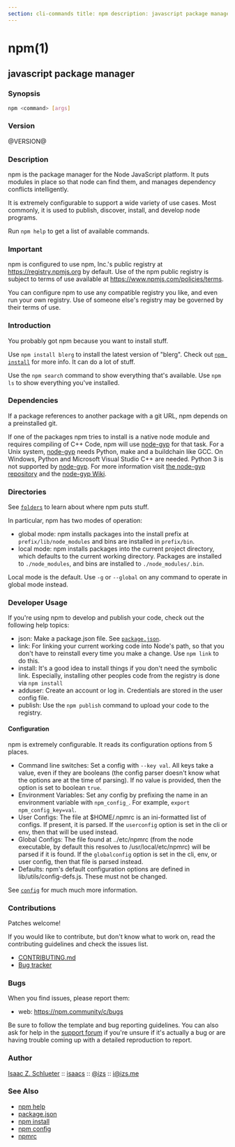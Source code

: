 ```yaml
---
section: cli-commands title: npm description: javascript package manager
---
```


# npm(1)

## javascript package manager

### Synopsis

```bash
npm <command> [args]
```

### Version

@VERSION@

### Description

npm is the package manager for the Node JavaScript platform. It puts modules in place so that node can find them, and
manages dependency conflicts intelligently.

It is extremely configurable to support a wide variety of use cases. Most commonly, it is used to publish, discover,
install, and develop node programs.

Run `npm help` to get a list of available commands.

### Important

npm is configured to use npm, Inc.'s public registry at
https://registry.npmjs.org by default. Use of the npm public registry is subject to terms of use available
at https://www.npmjs.com/policies/terms.

You can configure npm to use any compatible registry you like, and even run your own registry. Use of someone else's
registry may be governed by their terms of use.

### Introduction

You probably got npm because you want to install stuff.

Use `npm install blerg` to install the latest version of "blerg". Check out
[`npm install`](/cli-commands/npm-install) for more info. It can do a lot of stuff.

Use the `npm search` command to show everything that's available. Use `npm ls` to show everything you've installed.

### Dependencies

If a package references to another package with a git URL, npm depends on a preinstalled git.

If one of the packages npm tries to install is a native node module and requires compiling of C++ Code, npm will use
[node-gyp](https://github.com/TooTallNate/node-gyp) for that task. For a Unix
system, [node-gyp](https://github.com/TooTallNate/node-gyp)
needs Python, make and a buildchain like GCC. On Windows, Python and Microsoft Visual Studio C++ are needed. Python 3 is
not supported by [node-gyp](https://github.com/TooTallNate/node-gyp). For more information visit
[the node-gyp repository](https://github.com/TooTallNate/node-gyp) and
the [node-gyp Wiki](https://github.com/TooTallNate/node-gyp/wiki).

### Directories

See [`folders`](/configuring-npm/folders) to learn about where npm puts stuff.

In particular, npm has two modes of operation:

* global mode:
  npm installs packages into the install prefix at
  `prefix/lib/node_modules` and bins are installed in `prefix/bin`.
* local mode:
  npm installs packages into the current project directory, which defaults to the current working directory. Packages
  are installed to
  `./node_modules`, and bins are installed to `./node_modules/.bin`.

Local mode is the default. Use `-g` or `--global` on any command to operate in global mode instead.

### Developer Usage

If you're using npm to develop and publish your code, check out the following help topics:

* json:
  Make a package.json file. See [`package.json`](/configuring-npm/package.json).
* link:
  For linking your current working code into Node's path, so that you don't have to reinstall every time you make a
  change. Use
  `npm link` to do this.
* install:
  It's a good idea to install things if you don't need the symbolic link. Especially, installing other peoples code from
  the registry is done via
  `npm install`
* adduser:
  Create an account or log in. Credentials are stored in the user config file.
* publish:
  Use the `npm publish` command to upload your code to the registry.

#### Configuration

npm is extremely configurable. It reads its configuration options from 5 places.

* Command line switches:
  Set a config with `--key val`. All keys take a value, even if they are booleans (the config parser doesn't know what
  the options are at the time of parsing). If no value is provided, then the option is set to boolean `true`.
* Environment Variables:
  Set any config by prefixing the name in an environment variable with
  `npm_config_`. For example, `export npm_config_key=val`.
* User Configs:
  The file at $HOME/.npmrc is an ini-formatted list of configs. If present, it is parsed. If the `userconfig` option is
  set in the cli or env, then that will be used instead.
* Global Configs:
  The file found at ../etc/npmrc (from the node executable, by default this resolves to /usr/local/etc/npmrc) will be
  parsed if it is found. If the `globalconfig` option is set in the cli, env, or user config, then that file is parsed
  instead.
* Defaults:
  npm's default configuration options are defined in lib/utils/config-defs.js. These must not be changed.

See [`config`](/using-npm/config) for much much more information.

### Contributions

Patches welcome!

If you would like to contribute, but don't know what to work on, read the contributing guidelines and check the issues
list.

* [CONTRIBUTING.md](https://github.com/npm/cli/blob/latest/CONTRIBUTING.md)
* [Bug tracker](https://github.com/npm/cli/issues)

### Bugs

When you find issues, please report them:

* web:
  <https://npm.community/c/bugs>

Be sure to follow the template and bug reporting guidelines. You can also ask for help in
the [support forum](https://npm.community/c/support) if you're unsure if it's actually a bug or are having trouble
coming up with a detailed reproduction to report.

### Author

[Isaac Z. Schlueter](http://blog.izs.me/) ::
[isaacs](https://github.com/isaacs/) ::
[@izs](https://twitter.com/izs) ::
<i@izs.me>

### See Also

* [npm help](/cli-commands/npm-help)
* [package.json](/configuring-npm/package-json)
* [npm install](/cli-commands/npm-install)
* [npm config](/cli-commands/npm-config)
* [npmrc](/configuring-npm/npmrc)

